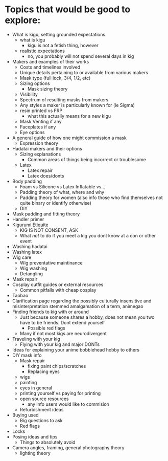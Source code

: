 # Topics that would be good to explore:

- What is kigu, setting grounded expectations
  - what is kigu
    - kigu is not a fetish thing, however
  - realistic expectations
    - no, you probably will not spend several days in kig
- Makers and examples of their works
  - Costs and timelines involved
  - Unique details pertaining to or available from various makers
  - Mask type (full lock, 3/4, 1/2, etc)
  - Sizing options
    - Mask sizing theory
  - Visibility
  - Spectrum of resulting masks from makers
  - Any styles a maker is particularly known for (ie Sigma)
  - resin printed vs FRP
    - what this actually means for a new kigu
  - Mask Venting if any
  - Faceplates if any
  - Eye options
- A general guide of how one might commission a mask
  - Expression theory
- Hadatai makers and their options
  - Sizing explanations
    - Common areas of things being incorrect or troublesome
  - Latex
    - Latex repair
    - Latex does/donts
- Body padding
  - Foam vs Silicone vs Latex Inflatable vs...  
  - Padding theory of what, where and why
  - Padding theory for women (also info those who find themselves not quite binary or identify otherwise)
  - DIY
- Mask padding and fitting theory
- Handler primer
- Kigurumi Etiquite 
  - KIG IS NOT CONSENT, ASK
  - What *not* to do if you meet a kig you dont know at a con or other event
- Washing hadatai
- Washing latex
- Wig care
  - Wig preventative maintinance
  - Wig washing
  - Detangling
- Mask repair
- Cosplay outfit guides or external resources
  - Common pitfalls with cheap cosplay 
- Taobao
- Clarification page regarding the possibly culturally insensitive and misinterpretation stemmed amalgamation of a term, animegao
- Finding friends to kig with or around
  - Just because someone shares a hobby, does not mean you two have to be friends. Dont extend yourself
    - Possible red flags
  - Many if not most kigs are neurodivergent
- Traveling with your kig
  - Flying with your kig and major DONTs
- Ideas for explaining your anime bobblehead hobby to others
- DIY mask info
  - Mask repair
    - fixing paint chips/scratches
    - Replacing eyes 
  - wigs
  - painting
  - eyes in general
  - printing yourself vs paying for printing 
  - open source resources
    - any info users would like to commision
  - Refurbishment ideas
- Buying used
  - Big questions to ask
  - Red flags
- Locks
- Posing ideas and tips
  - Things to absolutely avoid
- Camera angles, framing, general photography theory
  - lighting theory 
